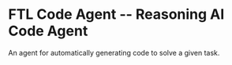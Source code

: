 

FTL Code Agent -- Reasoning AI Code Agent
==========================================

An agent for automatically generating code to solve a given task.


